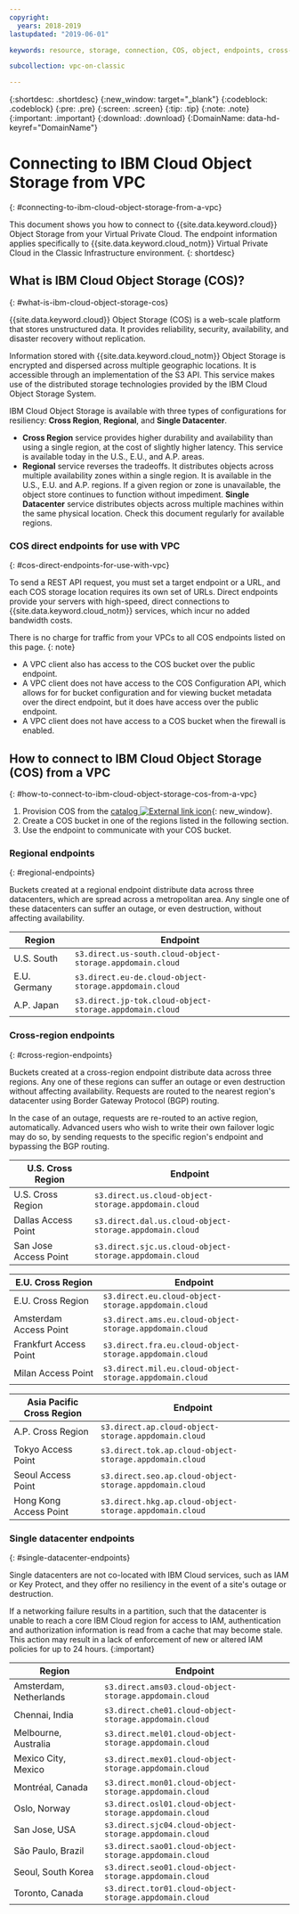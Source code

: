 ```yaml
---
copyright:
  years: 2018-2019
lastupdated: "2019-06-01"

keywords: resource, storage, connection, COS, object, endpoints, cross-region, regional, datacenter

subcollection: vpc-on-classic

---
```

{:shortdesc: .shortdesc}
{:new_window: target="_blank"}
{:codeblock: .codeblock}
{:pre: .pre}
{:screen: .screen}
{:tip: .tip}
{:note: .note}
{:important: .important}
{:download: .download}
{:DomainName: data-hd-keyref="DomainName"}

# Connecting to IBM Cloud Object Storage from VPC
{: #connecting-to-ibm-cloud-object-storage-from-a-vpc}

This document shows you how to connect to {{site.data.keyword.cloud}} Object Storage from your Virtual Private Cloud. The endpoint information applies specifically to {{site.data.keyword.cloud_notm}} Virtual Private Cloud in the Classic Infrastructure environment.
{: shortdesc}


## What is IBM Cloud Object Storage (COS)?
{: #what-is-ibm-cloud-object-storage-cos}

{{site.data.keyword.cloud}} Object Storage (COS) is a web-scale platform that stores unstructured data. It provides reliability, security, availability, and disaster recovery without replication.

Information stored with {{site.data.keyword.cloud_notm}} Object Storage is encrypted and dispersed across multiple geographic locations. It is accessible through an implementation of the S3 API. This service makes use of the distributed storage technologies provided by the IBM Cloud Object Storage System.

IBM Cloud Object Storage is available with three types of configurations for resiliency: **Cross Region**, **Regional**, and **Single Datacenter**. 
* **Cross Region** service provides higher durability and availability than using a single region, at the cost of slightly higher latency. This service is available today in the U.S., E.U., and A.P. areas. 
* **Regional** service reverses the tradeoffs. It distributes objects across multiple availability zones within a single region. It is available in the U.S., E.U. and A.P. regions. If a given region or zone is unavailable, the object store continues to function without impediment. 
**Single Datacenter** service distributes objects across multiple machines within the same physical location. Check this document regularly for available regions.

### COS direct endpoints for use with VPC
{: #cos-direct-endpoints-for-use-with-vpc}

To send a REST API request, you must set a target endpoint or a URL, and each COS storage location requires its own set of URLs. Direct endpoints provide your servers with high-speed, direct connections to {{site.data.keyword.cloud_notm}} services, which incur no added bandwidth costs.

There is no charge for traffic from your VPCs to all COS endpoints listed on this page.
{: note}

* A VPC client also has access to the COS bucket over the public endpoint.
* A VPC client does not have access to the COS Configuration API, which allows for for bucket configuration and for viewing bucket metadata over the direct endpoint, but it does have access over the public endpoint.
* A VPC client does not have access to a COS bucket when the firewall is enabled.

## How to connect to IBM Cloud Object Storage (COS) from a VPC
{: #how-to-connect-to-ibm-cloud-object-storage-cos-from-a-vpc}

1. Provision COS from the [catalog ![External link icon](../icons/launch-glyph.svg "External link icon")](https://{DomainName}/catalog/services/cloud-object-storage){: new_window}.
2. Create a COS bucket in one of the regions listed in the following section.
3. Use the endpoint to communicate with your COS bucket.

### Regional endpoints
{: #regional-endpoints}

Buckets created at a regional endpoint distribute data across three datacenters, which are spread across a metropolitan area. Any single one of these datacenters can suffer an outage, or even destruction, without affecting availability.

| **Region** | **Endpoint** |
|------------|-------------------------------|
| U.S. South | `s3.direct.us-south.cloud-object-storage.appdomain.cloud`|
| E.U. Germany | `s3.direct.eu-de.cloud-object-storage.appdomain.cloud`|
| A.P. Japan | `s3.direct.jp-tok.cloud-object-storage.appdomain.cloud` |


### Cross-region endpoints
{: #cross-region-endpoints}

Buckets created at a cross-region endpoint distribute data across three regions. Any one of these regions can suffer an outage or even destruction without affecting availability. Requests are routed to the nearest region's datacenter using Border Gateway Protocol (BGP) routing.

In the case of an outage, requests are re-routed to an active region, automatically. Advanced users who wish to write their own failover logic may do so, by sending requests to the specific region's endpoint and bypassing the BGP routing.

| **U.S. Cross Region** | **Endpoint** |
|------------|-------------------------------|
| U.S. Cross Region | `s3.direct.us.cloud-object-storage.appdomain.cloud` |
| Dallas Access Point | `s3.direct.dal.us.cloud-object-storage.appdomain.cloud` |
| San Jose Access Point | `s3.direct.sjc.us.cloud-object-storage.appdomain.cloud` |

| **E.U. Cross Region** | **Endpoint** |
|------------|-------------------------------|
| E.U. Cross Region | `s3.direct.eu.cloud-object-storage.appdomain.cloud` |
| Amsterdam Access Point | `s3.direct.ams.eu.cloud-object-storage.appdomain.cloud` |
| Frankfurt Access Point | `s3.direct.fra.eu.cloud-object-storage.appdomain.cloud` |
| Milan Access Point | `s3.direct.mil.eu.cloud-object-storage.appdomain.cloud` |

| **Asia Pacific Cross Region** | **Endpoint** |
|------------|-------------------------------|
| A.P. Cross Region | `s3.direct.ap.cloud-object-storage.appdomain.cloud` |
| Tokyo Access Point | `s3.direct.tok.ap.cloud-object-storage.appdomain.cloud` |
| Seoul Access Point | `s3.direct.seo.ap.cloud-object-storage.appdomain.cloud` |
| Hong Kong Access Point | `s3.direct.hkg.ap.cloud-object-storage.appdomain.cloud` |


 ### Single datacenter endpoints
 {: #single-datacenter-endpoints}

Single datacenters are not co-located with IBM Cloud services, such as IAM or Key Protect, and they offer no resiliency in the event of a site's outage or destruction.

If a networking failure results in a partition, such that the datacenter is unable to reach a core IBM Cloud region for access to IAM, authentication and authorization information is read from a cache that may become stale. This action may result in a lack of enforcement of new or altered IAM policies for up to 24 hours.
{:important}

| **Region** | **Endpoint** |
|------------|-------------------------------|
| Amsterdam, Netherlands | `s3.direct.ams03.cloud-object-storage.appdomain.cloud` |
| Chennai, India | `s3.direct.che01.cloud-object-storage.appdomain.cloud` |
| Melbourne, Australia | `s3.direct.mel01.cloud-object-storage.appdomain.cloud` |
| Mexico City, Mexico | `s3.direct.mex01.cloud-object-storage.appdomain.cloud` |
| Montréal, Canada | `s3.direct.mon01.cloud-object-storage.appdomain.cloud` |
| Oslo, Norway | `s3.direct.osl01.cloud-object-storage.appdomain.cloud` |
| San Jose, USA | `s3.direct.sjc04.cloud-object-storage.appdomain.cloud` |
| São Paulo, Brazil | `s3.direct.sao01.cloud-object-storage.appdomain.cloud` |
| Seoul, South Korea | `s3.direct.seo01.cloud-object-storage.appdomain.cloud` |
| Toronto, Canada | `s3.direct.tor01.cloud-object-storage.appdomain.cloud` |
